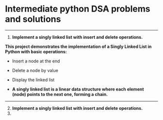 # Intermediate python DSA problems and solutions
---

1. **Implement a singly linked list with insert and delete operations.**
   
**This project demonstrates the implementation of a Singly Linked List in Python with basic operations:**

- Insert a node at the end

- Delete a node by value

- Display the linked list

- **A singly linked list is a linear data structure where each element (node) points to the next one, forming a chain.**
---
2. **Implement a singly linked list with insert and delete operations.**
3. 





